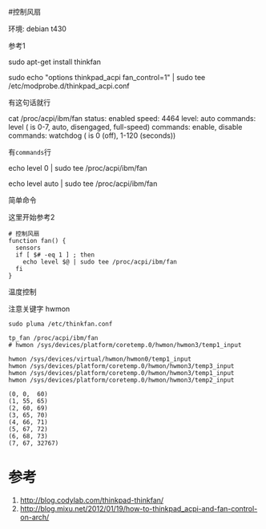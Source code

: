 #控制风扇

环境: debian t430


参考1

sudo apt-get install thinkfan


sudo echo "options thinkpad_acpi fan_control=1" | sudo tee /etc/modprobe.d/thinkpad_acpi.conf

有这句话就行


cat /proc/acpi/ibm/fan
status:     enabled
speed:      4464
level:      auto
commands:   level <level> (<level> is 0-7, auto, disengaged, full-speed)
commands:   enable, disable
commands:   watchdog <timeout> (<timeout> is 0 (off), 1-120 (seconds))

有`commands`行

echo level 0 | sudo tee /proc/acpi/ibm/fan

echo level auto | sudo tee /proc/acpi/ibm/fan



简单命令

这里开始参考2

```
# 控制风扇
function fan() {
  sensors
  if [ $# -eq 1 ] ; then
    echo level $@ | sudo tee /proc/acpi/ibm/fan
  fi
}
```

温度控制

注意关键字 hwmon
```
sudo pluma /etc/thinkfan.conf
```
```
tp_fan /proc/acpi/ibm/fan
# hwmon /sys/devices/platform/coretemp.0/hwmon/hwmon3/temp1_input

hwmon /sys/devices/virtual/hwmon/hwmon0/temp1_input
hwmon /sys/devices/platform/coretemp.0/hwmon/hwmon3/temp3_input 
hwmon /sys/devices/platform/coretemp.0/hwmon/hwmon3/temp1_input
hwmon /sys/devices/platform/coretemp.0/hwmon/hwmon3/temp2_input

(0,	0,	60)
(1,	55,	65)
(2,	60,	69)
(3,	65,	70)
(4,	66,	71)
(5,	67,	72)
(6,	68,	73)
(7,	67,	32767)
```

# 参考
1. http://blog.codylab.com/thinkpad-thinkfan/
2. http://blog.mixu.net/2012/01/19/how-to-thinkpad_acpi-and-fan-control-on-arch/